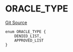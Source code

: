 # ORACLE_TYPE
[Git Source](https://github.com/thrackle-io/tron/blob/87ff5b38c590a4edb91556fd9ab3428df36445b8/src/protocol/economic/ruleProcessor/RuleCodeData.sol)


```solidity
enum ORACLE_TYPE {
    DENIED_LIST,
    APPROVED_LIST
}
```

